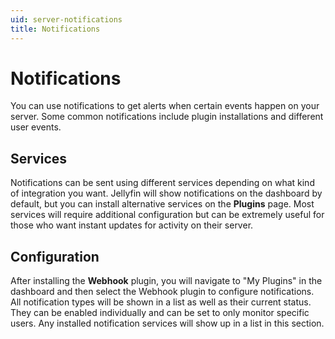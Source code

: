 ```yaml
---
uid: server-notifications
title: Notifications
---
```


# Notifications

You can use notifications to get alerts when certain events happen on your server. Some common notifications include plugin installations and different user events.

## Services

Notifications can be sent using different services depending on what kind of integration you want. Jellyfin will show notifications on the dashboard by default, but you can install alternative services on the **Plugins** page. Most services will require additional configuration but can be extremely useful for those who want instant updates for activity on their server.

## Configuration

After installing the **Webhook** plugin, you will navigate to "My Plugins" in the dashboard and then select the Webhook plugin to configure notifications. All notification types will be shown in a list as well as their current status. They can be enabled individually and can be set to only monitor specific users. Any installed notification services will show up in a list in this section.
